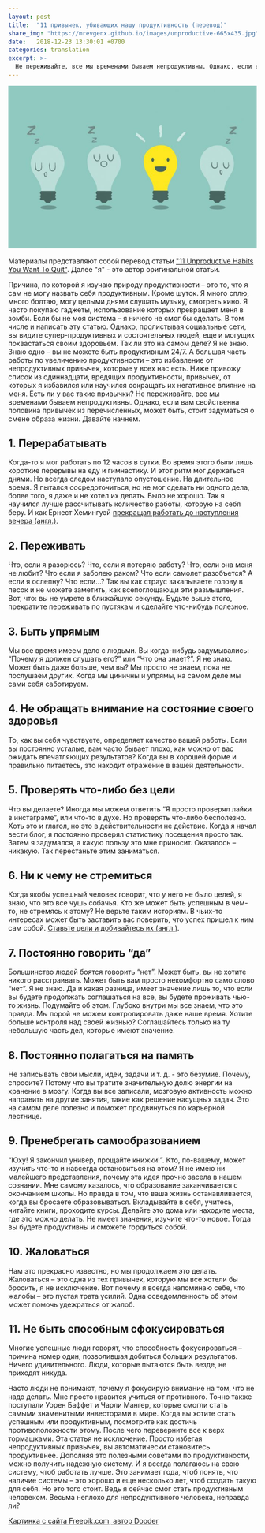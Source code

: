 ```yaml
---
layout: post
title:  "11 привычек, убивающих нашу продуктивность (перевод)"
share_img: "https://mrevgenx.github.io/images/unproductive-665x435.jpg"
date:   2018-12-23 13:30:01 +0700
categories: translation
excerpt: >-
  Не переживайте, все мы временами бываем непродуктивны. Однако, если вам свойственна половина привычек из перечисленных, может быть, стоит задуматься о смене образа жизни.
---
```

![alt text](/images/unproductive-665x435.jpg "Logo Title Text 1")

Материалы представляют собой перевод статьи ["11 Unproductive Habits You Want To Quit"](https://dariusforoux.com/unproductive-habits/). Далее "я" - это автор оригинальной статьи.

Причина, по которой я изучаю природу продуктивности – это то, что я сам не могу назвать себя продуктивным. Кроме шуток.
Я много сплю, много болтаю, могу целыми днями слушать музыку, смотреть кино. Я часто покупаю гаджеты, использование которых превращает меня в зомби.
Если бы не моя система – я ничего не смог бы сделать. В том числе и написать эту статью. Однако, пролистывая социальные сети, вы видите супер-продуктивных и состоятельных людей, еще и могущих похвастаться своим здоровьем. Так ли это на самом деле?
Я не знаю. Знаю одно – вы не можете быть продуктивным 24/7. А большая часть работы по увеличению продуктивности – это избавление от непродуктивных привычек, которые у всех нас есть.
Ниже привожу список из одиннадцати, вредящих продуктивности, привычек, от которых я избавился или научился сокращать их негативное влияние на меня. Есть ли у вас такие привычки? Не переживайте, все мы временами бываем непродуктивны. Однако, если вам свойственна половина привычек из перечисленных, может быть, стоит задуматься о смене образа жизни.
Давайте начнем.

## 1. Перерабатывать

Когда-то я мог работать по 12 часов в сутки. Во время этого были лишь короткие перерывы на еду и гимнастику. И этот ритм мог держаться днями. Но всегда следом наступало опустошение. На длительное время. Я пытался сосредоточиться, но не мог сделать ни одного дела, более того, я даже и не хотел их делать. Было не хорошо. Так я научился лучше рассчитывать количество работы, которую на себя беру. И как Ернест Хемингуэй [прекращал работать до наступления вечера (англ.)](https://dariusforoux.com/hemingway-working-habit/).

## 2. Переживать

Что, если я разорюсь? Что, если я потеряю работу? Что, если она меня не любит? Что если я заболею раком? Что если самолет разобъется? А если я ослепну? Что если…? Так вы как страус закапываете голову в песок и не можете заметить, как всепоглощающи эти размышления. Вот, что: вы не умрете в ближайшую секунду. Будьте выше этого, прекратите переживать по пустякам и сделайте что-нибудь полезное.

## 3. Быть упрямым

Мы все время имеем дело с людьми. Вы когда-нибудь задумывались: “Почему я должен слушать его?” или “Что она знает?”. Я не знаю. Может быть даже больше, чем вы? Мы просто не знаем, пока не послушаем других. Когда мы циничны и упрямы, на самом деле мы сами себя саботируем.

## 4. Не обращать внимание на состояние своего здоровья

То, как вы себя чувствуете, определяет качество вашей работы. Если вы постоянно усталые, вам часто бывает плохо, как можно от вас ожидать впечатляющих результатов? Когда вы в хорошей форме и правильно питаетесь, это находит отражение в вашей деятельности.

## 5. Проверять что-либо без цели

Что вы делаете? Иногда мы можем ответить “Я просто проверял лайки в инстаграме”, или что-то в духе. Но проверять что-либо бесполезно. Хоть это и глагол, но это в действительности не действие. Когда я начал вести блог, я постоянно проверял статистику посещения просто так. Затем я задумался, а какую пользу это мне приносит. Оказалось – никакую. Так перестаньте этим заниматься.

## 6. Ни к чему не стремиться

Когда якобы успешный человек говорит, что у него не было целей, я знаю, что это все чушь собачья. Кто же может быть успешным в чем-то, не стремясь к этому? Не верьте таким историям. В чьих-то интересах может быть заставить вас поверить, что успех пришел к ним сам собой. [Ставьте цели и добивайтесь их (англ.)](https://dariusforoux.com/goals-dont-replace-systems%e2%80%8a/).

## 7. Постоянно говорить “да”

Большинство людей боятся говорить “нет”. Может быть, вы не хотите никого расстраивать. Может быть вам просто некомфортно само слово “нет”. Я не знаю. Да и какая разница, имеет значение лишь то, что если вы будете продолжать соглашаться на все, вы будете проживать чью-то жизнь. Подумайте об этом. Глубоко внутри мы все знаем, что это правда. Мы порой не можем контролировать даже наше время. Хотите больше контроля над своей жизнью? Соглашайтесь только на ту небольшую часть дел, которые имеют значение.

## 8. Постоянно полагаться на память

Не записывать свои мысли, идеи, задачи и т. д. - это безумие. Почему, спросите? Потому что вы тратите значительную долю энергии на хранение в мозгу. Когда вы все записали, мозговую активность можно направить на другие занятия, такие как решение насущных задач. Это на самом деле полезно и поможет продвинуться по карьерной лестнице.

## 9. Пренебрегать самообразованием

“Юху! Я закончил универ, прощайте книжки!”. Кто, по-вашему, может изучить что-то и навсегда остановиться на этом? Я не имею ни малейшего представления, почему эта идея прочно засела в нашем сознании. Мне самому казалось, что образование заканчивается с окончанием школы. Но правда в том, что ваша жизнь останавливается, когда вы бросаете образовываться. Вкладывайте в себя, учитесь, читайте книги, проходите курсы. Делайте это дома или находите места, где это можно делать. Не имеет значения, изучите что-то новое. Тогда вы будете продуктивны и сможете гордиться собой.

## 10. Жаловаться

Нам это прекрасно известно, но мы продолжаем это делать. Жаловаться – это одна из тех привычек, которую мы все хотели бы бросить, я не исключение. Вот почему я всегда напоминаю себе, что жалобы – это пустая трата усилий. Одна осведомленность об этом может помочь удежраться от жалоб.

## 11. Не быть способным сфокусироваться

Многие успешные люди говорят, что способность фокусироваться – причина номер один, позволившая добиться больших результатов. Ничего удивительного. Люди, которые пытаются быть везде, не приходят никуда.

Часто люди не понимают, почему я фокусирую внимание на том, что не надо делать. Мне просто нравится учиться от противного. Точно также поступали Уорен Баффет и Чарли Мангер, которые смогли стать самыми знаменитыми инвесторами в мире.
Когда вы хотите стать успешным или продуктивным, посмотрите как достичь противоположности этому. После чего переверните все к верх тормашками. Эта статья не исключение.
Просто избегая непродуктивных привычек, вы автоматически становитесь продуктивнее. Дополняя это полезными советами по продуктивности, можно получить надежную систему. И я всегда полагаюсь на свою систему, чтоб работать лучше. Это занимает года, чтоб понять, что наличие системы – это хорошо и еще несколько лет, чтоб создать такую для себя. Но это того стоит.
Ведь я сейчас смог стать продуктивным человеком. Весьма неплохо для непродуктивного человека, неправда ли?

[Картинка с сайта Freepik.com, автор Dooder](https://www.freepik.com/free-photos-vectors/business)
